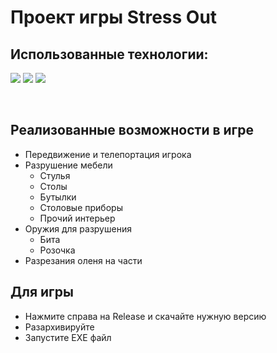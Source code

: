 # Проект игры Stress Out

## Использованные технологии: 


![](https://img.shields.io/badge/c%23-%23239120.svg?style=for-the-badge&logo=csharp&logoColor=white)
![](https://img.shields.io/badge/unity-%23000000.svg?style=for-the-badge&logo=unity&logoColor=white)
![](https://img.shields.io/badge/github-%23121011.svg?style=for-the-badge&logo=github&logoColor=white)

<br>

## Реализованные возможности в игре
* Передвижение и телепортация игрока
* Разрушение мебели
    + Стулья
    + Столы
    + Бутылки
    + Столовые приборы
    + Прочий интерьер
* Оружия для разрушения
    + Бита
    + Розочка
* Разрезания оленя на части
## Для игры
* Нажмите справа на Release и скачайте нужную версию
* Разархивируйте
* Запустите EXE файл
